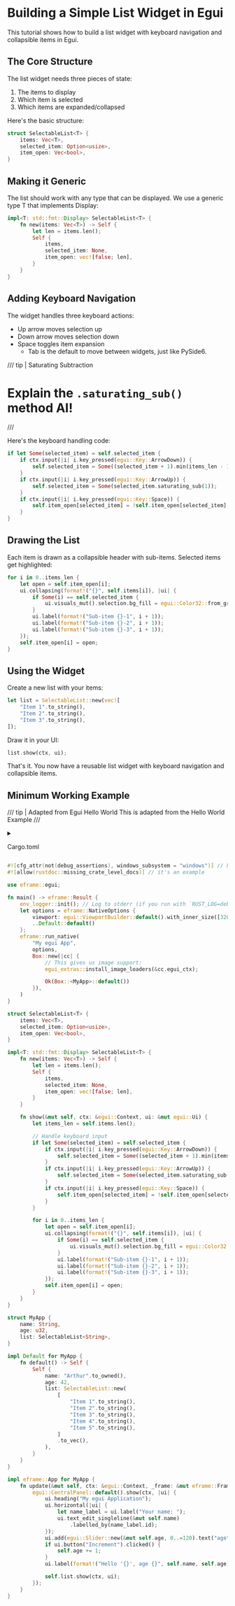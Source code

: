 # Building a Simple List Widget in Egui

This tutorial shows how to build a list widget with keyboard navigation and collapsible items in Egui.

## The Core Structure

The list widget needs three pieces of state:
1. The items to display
2. Which item is selected
3. Which items are expanded/collapsed

Here's the basic structure:

```rust
struct SelectableList<T> {
    items: Vec<T>,
    selected_item: Option<usize>,
    item_open: Vec<bool>,
}
```

## Making it Generic

The list should work with any type that can be displayed. We use a generic type T that implements Display:

```rust
impl<T: std::fmt::Display> SelectableList<T> {
    fn new(items: Vec<T>) -> Self {
        let len = items.len();
        Self {
            items,
            selected_item: None,
            item_open: vec![false; len],
        }
    }
}
```

## Adding Keyboard Navigation

The widget handles three keyboard actions:

- Up arrow moves selection up
- Down arrow moves selection down
- Space toggles item expansion
    - Tab is the default to move between widgets, just like PySide6.

/// tip | Saturating Subtraction
# Explain the `.saturating_sub()` method AI!
///

Here's the keyboard handling code:

```rust
if let Some(selected_item) = self.selected_item {
    if ctx.input(|i| i.key_pressed(egui::Key::ArrowDown)) {
        self.selected_item = Some((selected_item + 1).min(items_len - 1));
    }
    if ctx.input(|i| i.key_pressed(egui::Key::ArrowUp)) {
        self.selected_item = Some(selected_item.saturating_sub(1));
    }
    if ctx.input(|i| i.key_pressed(egui::Key::Space)) {
        self.item_open[selected_item] = !self.item_open[selected_item];
    }
}
```

## Drawing the List

Each item is drawn as a collapsible header with sub-items. Selected items get highlighted:

```rust
for i in 0..items_len {
    let open = self.item_open[i];
    ui.collapsing(format!("{}", self.items[i]), |ui| {
        if Some(i) == self.selected_item {
            ui.visuals_mut().selection.bg_fill = egui::Color32::from_gray(196);
        }
        ui.label(format!("Sub-item {}-1", i + 1));
        ui.label(format!("Sub-item {}-2", i + 1));
        ui.label(format!("Sub-item {}-3", i + 1));
    });
    self.item_open[i] = open;
}
```

## Using the Widget

Create a new list with your items:

```rust
let list = SelectableList::new(vec![
    "Item 1".to_string(),
    "Item 2".to_string(),
    "Item 3".to_string(),
]);
```

Draw it in your UI:

```rust
list.show(ctx, ui);
```

That's it. You now have a reusable list widget with keyboard navigation and collapsible items.


## Minimum Working Example

/// tip | Adapted from Egui Hello World
This is adapted from the Hello World Example
///

<details closed markdown><summary>


Cargo.toml
</summary>

```toml

[package]
name = "egui_list"
version = "0.1.0"
authors = ["Emil Ernerfeldt <emil.ernerfeldt@gmail.com>"]
license = "MIT OR Apache-2.0"
edition = "2021"
publish = false

[dependencies]
eframe = { version = "0.30.0", features = ["__screenshot"] }
egui_extras = { version = "0.30.0", features = ["default", "image"] }
env_logger = {version= "0.11.6", default-features = false, features = [
    "auto-color",
    "humantime",
] }
```


</details>

```rust
#![cfg_attr(not(debug_assertions), windows_subsystem = "windows")] // hide console window on Windows in release
#![allow(rustdoc::missing_crate_level_docs)] // it's an example

use eframe::egui;

fn main() -> eframe::Result {
    env_logger::init(); // Log to stderr (if you run with `RUST_LOG=debug`).
    let options = eframe::NativeOptions {
        viewport: egui::ViewportBuilder::default().with_inner_size([320.0, 240.0]),
        ..Default::default()
    };
    eframe::run_native(
        "My egui App",
        options,
        Box::new(|cc| {
            // This gives us image support:
            egui_extras::install_image_loaders(&cc.egui_ctx);

            Ok(Box::<MyApp>::default())
        }),
    )
}

struct SelectableList<T> {
    items: Vec<T>,
    selected_item: Option<usize>,
    item_open: Vec<bool>,
}

impl<T: std::fmt::Display> SelectableList<T> {
    fn new(items: Vec<T>) -> Self {
        let len = items.len();
        Self {
            items,
            selected_item: None,
            item_open: vec![false; len],
        }
    }

    fn show(&mut self, ctx: &egui::Context, ui: &mut egui::Ui) {
        let items_len = self.items.len();

        // Handle keyboard input
        if let Some(selected_item) = self.selected_item {
            if ctx.input(|i| i.key_pressed(egui::Key::ArrowDown)) {
                self.selected_item = Some((selected_item + 1).min(items_len - 1));
            }
            if ctx.input(|i| i.key_pressed(egui::Key::ArrowUp)) {
                self.selected_item = Some(selected_item.saturating_sub(1));
            }
            if ctx.input(|i| i.key_pressed(egui::Key::Space)) {
                self.item_open[selected_item] = !self.item_open[selected_item];
            }
        }

        for i in 0..items_len {
            let open = self.item_open[i];
            ui.collapsing(format!("{}", self.items[i]), |ui| {
                if Some(i) == self.selected_item {
                    ui.visuals_mut().selection.bg_fill = egui::Color32::from_gray(196);
                }
                ui.label(format!("Sub-item {}-1", i + 1));
                ui.label(format!("Sub-item {}-2", i + 1));
                ui.label(format!("Sub-item {}-3", i + 1));
            });
            self.item_open[i] = open;
        }
    }
}

struct MyApp {
    name: String,
    age: u32,
    list: SelectableList<String>,
}

impl Default for MyApp {
    fn default() -> Self {
        Self {
            name: "Arthur".to_owned(),
            age: 42,
            list: SelectableList::new(
                [
                    "Item 1".to_string(),
                    "Item 2".to_string(),
                    "Item 3".to_string(),
                    "Item 4".to_string(),
                    "Item 5".to_string(),
                ]
                .to_vec(),
            ),
        }
    }
}

impl eframe::App for MyApp {
    fn update(&mut self, ctx: &egui::Context, _frame: &mut eframe::Frame) {
        egui::CentralPanel::default().show(ctx, |ui| {
            ui.heading("My egui Application");
            ui.horizontal(|ui| {
                let name_label = ui.label("Your name: ");
                ui.text_edit_singleline(&mut self.name)
                    .labelled_by(name_label.id);
            });
            ui.add(egui::Slider::new(&mut self.age, 0..=120).text("age"));
            if ui.button("Increment").clicked() {
                self.age += 1;
            }
            ui.label(format!("Hello '{}', age {}", self.name, self.age));

            self.list.show(ctx, ui);
        });
    }
}

```

